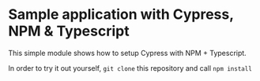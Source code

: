 # Sample application with Cypress, NPM & Typescript

This simple module shows how to setup Cypress with NPM + Typescript. 

In order to try it out yourself, `git clone` this repository and call `npm install`


